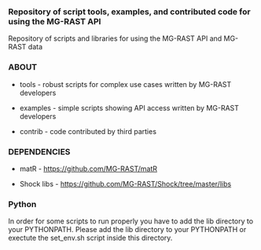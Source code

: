 ### Repository of script tools, examples, and contributed code for using the MG-RAST API

Repository of scripts and libraries for using the MG-RAST API and MG-RAST data

### ABOUT

-   tools - robust scripts for complex use cases written by MG-RAST developers

-   examples - simple scripts showing API access written by MG-RAST developers

-   contrib - code contributed by third parties



### DEPENDENCIES

-   matR - <https://github.com/MG-RAST/matR>

-   Shock libs - <https://github.com/MG-RAST/Shock/tree/master/libs>

### Python

In order for some scripts to run properly you have to add the lib directory to your PYTHONPATH.
Please add the lib directory to your PYTHONPATH or exectute the set_env.sh script inside this directory.
